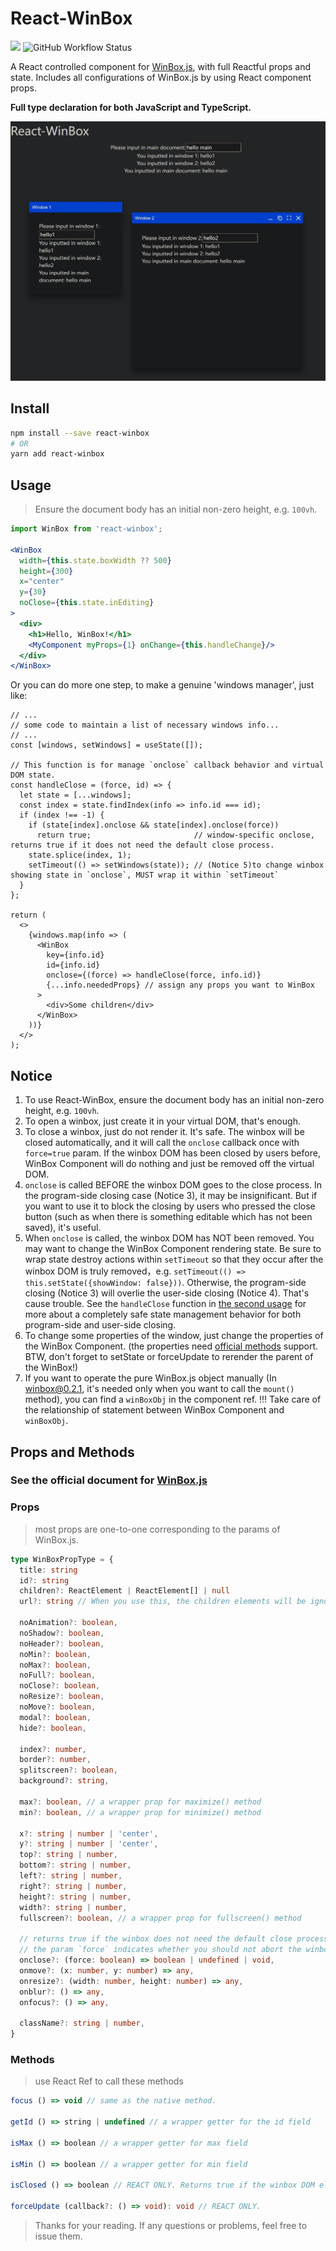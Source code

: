 # React-WinBox

<a target="_blank" href="https://www.npmjs.com/package/react-winbox"><img src="https://img.shields.io/npm/v/react-winbox?style=flat-square"></a>
![GitHub Workflow Status](https://img.shields.io/github/workflow/status/rickonono3/react-winbox/Node.js%20CI/main?style=flat-square)

A React controlled component for [WinBox.js](https://github.com/nextapps-de/winbox), with full Reactful props and state. Includes all configurations of WinBox.js by using React component props.

**Full type declaration for both JavaScript and TypeScript.**

![demo screenshot](https://github.com/RickoNoNo3/react-winbox/blob/main/demo.jpg)

## Install

```bash
npm install --save react-winbox
# OR
yarn add react-winbox
```

## Usage

> Ensure the document body has an initial non-zero height, e.g. `100vh`.

```jsx
import WinBox from 'react-winbox';

<WinBox
  width={this.state.boxWidth ?? 500}
  height={300}
  x="center"
  y={30}
  noClose={this.state.inEditing}
>
  <div>
    <h1>Hello, WinBox!</h1>
    <MyComponent myProps={1} onChange={this.handleChange}/>
  </div>
</WinBox>
```

Or you can do more one step, to make a genuine 'windows manager', just like:

```tsx
// ...
// some code to maintain a list of necessary windows info...
// ...
const [windows, setWindows] = useState([]);

// This function is for manage `onclose` callback behavior and virtual DOM state.
const handleClose = (force, id) => {
  let state = [...windows];
  const index = state.findIndex(info => info.id === id);
  if (index !== -1) {
    if (state[index].onclose && state[index].onclose(force))
      return true;                       // window-specific onclose, returns true if it does not need the default close process.
    state.splice(index, 1);
    setTimeout(() => setWindows(state)); // (Notice 5)to change winbox showing state in `onclose`, MUST wrap it within `setTimeout`
  }
};

return (
  <>
    {windows.map(info => (
      <WinBox 
        key={info.id} 
        id={info.id} 
        onclose={(force) => handleClose(force, info.id)}
        {...info.neededProps} // assign any props you want to WinBox
      >
        <div>Some children</div>
      </WinBox>
    ))}
  </>
);
```

## Notice
1. To use React-WinBox, ensure the document body has an initial non-zero height, e.g. `100vh`.
2. To open a winbox, just create it in your virtual DOM, that's enough.
3. To close a winbox, just do not render it. It's safe. The winbox will be closed automatically, and it will call the `onclose` callback once with `force=true` param. If the winbox DOM has been closed by users before, WinBox Component will do nothing and just be removed off the virtual DOM.
4. `onclose` is called BEFORE the winbox DOM goes to the close process. In the program-side closing case (Notice 3), it may be insignificant. But if you want to use it to block the closing by users who pressed the close button (such as when there is something editable which has not been saved), it's useful.
5. When `onclose` is called, the winbox DOM has NOT been removed. You may want to change the WinBox Component rendering state. Be sure to wrap state destroy actions within `setTimeout` so that they occur after the winbox DOM is truly removed，e.g. `setTimeout(() => this.setState({showWindow: false}))`. Otherwise, the program-side closing (Notice 3) will overlie the user-side closing (Notice 4). That's cause trouble. See the `handleClose` function in [the second usage](#Usage) for more about a completely safe state management behavior for both program-side and user-side closing.
6. To change some properties of the window, just change the properties of the WinBox Component. (the properties need [official methods](https://github.com/nextapps-de/winbox#manage-window-content) support. BTW, don't forget to setState or forceUpdate to rerender the parent of the WinBox!)
7. If you want to operate the pure WinBox.js object manually (In winbox@0.2.1, it's needed only when you want to call the `mount()` method), you can find a `winBoxObj` in the component ref. !!! Take care of the relationship of statement between WinBox Component and `winBoxObj`.

## Props and Methods

### See the official document for [WinBox.js](https://github.com/nextapps-de/winbox)

### Props

> most props are one-to-one corresponding to the params of WinBox.js.

```ts
type WinBoxPropType = {
  title: string
  id?: string
  children?: ReactElement | ReactElement[] | null
  url?: string // When you use this, the children elements will be ignored.

  noAnimation?: boolean,
  noShadow?: boolean,
  noHeader?: boolean,
  noMin?: boolean,
  noMax?: boolean,
  noFull?: boolean,
  noClose?: boolean,
  noResize?: boolean,
  noMove?: boolean,
  modal?: boolean,
  hide?: boolean,

  index?: number,
  border?: number,
  splitscreen?: boolean,
  background?: string,

  max?: boolean, // a wrapper prop for maximize() method
  min?: boolean, // a wrapper prop for minimize() method

  x?: string | number | 'center',
  y?: string | number | 'center',
  top?: string | number,
  bottom?: string | number,
  left?: string | number,
  right?: string | number,
  height?: string | number,
  width?: string | number,
  fullscreen?: boolean, // a wrapper prop for fullscreen() method

  // returns true if the winbox does not need the default close process, for example, when it needs a confirmation to close instead of being closed suddenly.
  // the param `force` indicates whether you should not abort the winbox to close. If it is true, you MUST return false or empty, or some problems will happen.
  onclose?: (force: boolean) => boolean | undefined | void,
  onmove?: (x: number, y: number) => any,
  onresize?: (width: number, height: number) => any,
  onblur?: () => any,
  onfocus?: () => any,

  className?: string | number,
}
```

### Methods

> use React Ref to call these methods

```ts
focus () => void // same as the native method.

getId () => string | undefined // a wrapper getter for the id field

isMax () => boolean // a wrapper getter for max field

isMin () => boolean // a wrapper getter for min field

isClosed () => boolean // REACT ONLY. Returns true if the winbox DOM element has been removed but the React component has not yet.

forceUpdate (callback?: () => void): void // REACT ONLY.

```

> Thanks for your reading. If any questions or problems, feel free to issue them.
